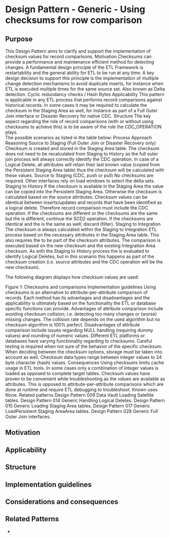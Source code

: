 # Design Pattern - Generic - Using checksums for row comparison

## Purpose
This Design Pattern aims to clarify and support the implementation of checksum values for record comparisons.
Motivation
Checksums can provide a performance and maintenance efficient method for detecting changes. A fundamental design principle of the ETL Framework is restartability and the general ability for ETL to be run at any time. A key design decision to support this principle is the implementation of multiple change detection mechanisms to avoid duplicate inserts, for instance when ETL is executed multiple times for the same source set.
Also known as
Delta detection.
Cyclic redundancy checks / Hash Bytes
Applicability
This pattern is applicable in any ETL process that performs record comparisons against historical records. In some cases it may be required to calculate the checksum in the Staging Area as well, for instance as part of a Full Outer Join interface or Disaster Recovery for native CDC.
Structure
The key aspect regarding the role of record comparisons (with or without using checksums to achieve this) is to be aware of the role the CDC_OPERATION plays.  
The possible scenarios as listed in the table below:
Process
Approach
Reasoning
Source to Staging (Full Outer Join or Disaster Recovery only)
Checksum is created and stored in the Staging Area table.
The checksum does not need to be recalculated from Staging to History as the full outer join process will always correctly identify the CDC operation.
In case of a Logical Delete, all attributes will retain their last known value (copied from the Persistent Staging Area table) thus the checksum will be calculated with these values.
Source to Staging (CDC, push or pull)
No checksums are required.
Other interfaces rely on load windows to select the delta sets.
Staging to History
If the checksum is available in the Staging Area the value can be copied into the Persistent Staging Area. Otherwise the checksum is calculated based on the source attributes.
Checksum values can be identical between inserts/updates and records that have been identified as a logical delete. Therefore record comparison must include the CDC operation.
If the checksums are different or the checksums are the same but the <CDC operation> is different; continue the SCD2 operation.
If the checksums are identical and the <CDC operation> is the same as well; discard (filter).
Staging to Integration
The checksum is always calculated within the Staging to Integration ETL process based on the necessary attributes in the Staging Area table. This also requires the <CDC operation> to be part of the checksum attributes.
The comparison is executed based on the new checksum and the existing Integration Area checksum. As with the Staging to History process the <CDC operation> is evaluated to identify Logical Deletes, but in this scenario this happens as part of the checksum creation (i.e. source attributes and the CDC operation will be the new checksum).

The following diagram displays how checksum values are used:

Figure 1: Checksums and comparisons
Implementation guidelines
Using checksums is an alternative to attribute-per-attribute comparison of records. Each method has its advantages and disadvantages and the applicability is ultimately based on the functionality the ETL or database specific functions can provide.
Advantages of attribute comparison include avoiding checksum collision; i.e. detecting too many changes or (worse) missing changes. The collision rate depends on the used algorithm but no checksum algorithm is 100% perfect.
Disadvantages of attribute comparison include issues regarding NULL handling (requiring dummy values) and rounding of numeric values.
Different ETL platforms or databases have varying functionality regarding to checksums. Careful testing is required when not sure of the behavior of the specific checksum.
When deciding between the checksum options, storage must be taken into account as well. Checksum data types range between integer values to 24 byte character (hash) values.
Consequences
Using checksums limits cache usage in ETL tools. In some cases only a combination of integer values is loaded as opposed to complete target tables.
Checksum values have proven to be convenient while troubleshooting as the values are available as attributes. This is opposed to attribute-per-attribute comparisons which are done at runtime and require ETL debugging to troubleshoot.
Known uses
None.
Related patterns
Design Pattern 009  Data Vault  Loading Satellite tables.
Design Pattern 014  Generic  Handling Logical Deletes.
Design Pattern 015  Generic  Loading Staging Area tables.
Design Pattern 017  Generic  LoadPersistent Staging AreaArea tables.
Design Pattern 028  Generic  Full Outer Join interfaces.

## Motivation



## Applicability



## Structure



## Implementation guidelines



## Considerations and consequences



## Related Patterns

- 
